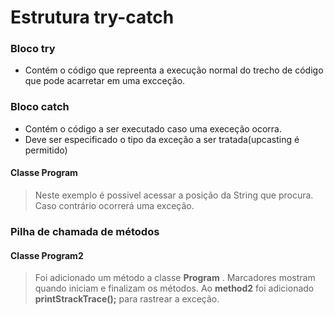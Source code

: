 # Estrutura try-catch

### Bloco try
* Contém o código que repreenta a execução normal do trecho de código que pode acarretar em uma excceção.

### Bloco catch
* Contém o código a ser executado caso uma execeção ocorra.
* Deve ser especificado o tipo da exceção a ser tratada(upcasting é permitido)

#### Classe Program
>Neste exemplo é possivel acessar a posição da String que procura.
>Caso contrário ocorrerá uma exceção.

### Pilha de chamada de métodos
#### Classe Program2
>Foi adicionado um método a classe **Program** .
>Marcadores mostram quando iniciam e finalizam os métodos. Ao **method2** foi adicionado **printStrackTrace();** para rastrear a exceção.
